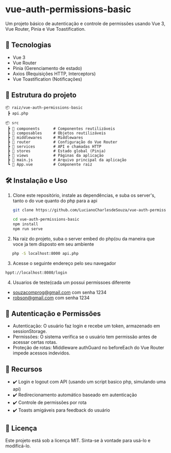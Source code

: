 # vue-auth-permissions-basic
Um projeto básico de autenticação e controle de permissões usando Vue 3, Vue Router, Pinia e Vue Toastification.

## 🚀 Tecnologias

- Vue 3  
- Vue Router  
- Pinia (Gerenciamento de estado)  
- Axios (Requisições HTTP, Interceptors)  
- Vue Toastification (Notificações)  

## 📂 Estrutura do projeto

```plaintext
📦 raiz/vue-auth-permissions-basic
 ┣ api.php
```

```plaintext
📦 src
 ┣ 📂 components      # Componentes reutilizáveis
 ┣ 📂 composables     # Objetos reutilizáveis
 ┣ 📂 middlewares     # Middlewares
 ┣ 📂 router          # Configuração do Vue Router
 ┣ 📂 services        # API e chamadas HTTP
 ┣ 📂 stores          # Estado global (Pinia)
 ┣ 📂 views           # Páginas da aplicação
 ┣ 📜 main.js         # Arquivo principal da aplicação
 ┗ 📜 App.vue         # Componente raiz
```

## 🛠️ Instalação e Uso

1. Clone este repositório, instale as dependências, e suba os server's, tanto o do vue quanto do php para a api

   ```sh
   git clone https://github.com/LucianoCharlesdeSouza/vue-auth-permissions-basic.git
   
   cd vue-auth-permissions-basic  
   npm install
   npm run serve
   ```
2. Na raiz do projeto, suba o server embed do php(ou da maneira que voce ja tem disposto em seu ambiente

```sh
   php -S localhost:8000 api.php
```
3. Acesse o seguinte endereço pelo seu navegador
```sh
hppt://localhost:8080/login
```
4. Usuarios de teste(cada um possui permissoes diferente
- souzacomprog@gmail.com com senha 1234
- robson@gmail.com com senha 1234

   
## 🔐 Autenticação e Permissões

- Autenticação: O usuário faz login e recebe um token, armazenado em sessionStorage.
- Permissões: O sistema verifica se o usuário tem permissão antes de acessar certas rotas.
- Proteção de rotas: Middleware authGuard no beforeEach do Vue Router impede acessos indevidos.

## 🎉 Recursos
- ✔️ Login e logout com API (usando um script basico php, simulando uma api)
- ✔️ Redirecionamento automático baseado em autenticação
- ✔️ Controle de permissões por rota
- ✔️ Toasts amigáveis para feedback do usuário

## 📝 Licença
Este projeto está sob a licença MIT. Sinta-se à vontade para usá-lo e modificá-lo.
